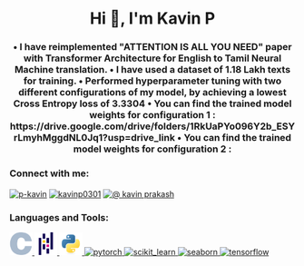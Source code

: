 <h1 align="center">Hi 👋, I'm Kavin P</h1>
<h3 align="center">
• I have reimplemented "ATTENTION IS ALL YOU NEED" paper with Transformer Architecture for English to Tamil Neural Machine translation. 
• I have used a dataset of 1.18 Lakh texts for training. 
• Performed hyperparameter tuning with two different configurations of my model, by achieving a lowest Cross Entropy loss of 3.3304 
• You can find the trained model weights for configuration 1 : https://drive.google.com/drive/folders/1RkUaPYo096Y2b_ESYrLmyhMggdNL0Jq1?usp=drive_link 
• You can find the trained model weights for configuration 2 : </h3>

<h3 align="left">Connect with me:</h3>
<p align="left">
<a href="https://linkedin.com/in/p-kavin" target="blank"><img align="center" src="https://raw.githubusercontent.com/rahuldkjain/github-profile-readme-generator/master/src/images/icons/Social/linked-in-alt.svg" alt="p-kavin" height="30" width="40" /></a>
<a href="https://kaggle.com/kavinp0301" target="blank"><img align="center" src="https://raw.githubusercontent.com/rahuldkjain/github-profile-readme-generator/master/src/images/icons/Social/kaggle.svg" alt="kavinp0301" height="30" width="40" /></a>
<a href="https://medium.com/@ kavin prakash" target="blank"><img align="center" src="https://raw.githubusercontent.com/rahuldkjain/github-profile-readme-generator/master/src/images/icons/Social/medium.svg" alt="@ kavin prakash" height="30" width="40" /></a>
</p>

<h3 align="left">Languages and Tools:</h3>
<p align="left"> <a href="https://www.cprogramming.com/" target="_blank" rel="noreferrer"> <img src="https://raw.githubusercontent.com/devicons/devicon/master/icons/c/c-original.svg" alt="c" width="40" height="40"/> </a> <a href="https://pandas.pydata.org/" target="_blank" rel="noreferrer"> <img src="https://raw.githubusercontent.com/devicons/devicon/2ae2a900d2f041da66e950e4d48052658d850630/icons/pandas/pandas-original.svg" alt="pandas" width="40" height="40"/> </a> <a href="https://www.python.org" target="_blank" rel="noreferrer"> <img src="https://raw.githubusercontent.com/devicons/devicon/master/icons/python/python-original.svg" alt="python" width="40" height="40"/> </a> <a href="https://pytorch.org/" target="_blank" rel="noreferrer"> <img src="https://www.vectorlogo.zone/logos/pytorch/pytorch-icon.svg" alt="pytorch" width="40" height="40"/> </a> <a href="https://scikit-learn.org/" target="_blank" rel="noreferrer"> <img src="https://upload.wikimedia.org/wikipedia/commons/0/05/Scikit_learn_logo_small.svg" alt="scikit_learn" width="40" height="40"/> </a> <a href="https://seaborn.pydata.org/" target="_blank" rel="noreferrer"> <img src="https://seaborn.pydata.org/_images/logo-mark-lightbg.svg" alt="seaborn" width="40" height="40"/> </a> <a href="https://www.tensorflow.org" target="_blank" rel="noreferrer"> <img src="https://www.vectorlogo.zone/logos/tensorflow/tensorflow-icon.svg" alt="tensorflow" width="40" height="40"/> </a> </p>
